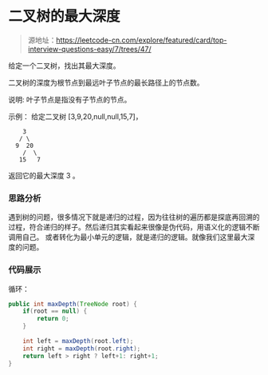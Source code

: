 # 二叉树的最大深度

> 源地址：https://leetcode-cn.com/explore/featured/card/top-interview-questions-easy/7/trees/47/

给定一个二叉树，找出其最大深度。

二叉树的深度为根节点到最远叶子节点的最长路径上的节点数。

说明: 叶子节点是指没有子节点的节点。

示例：
给定二叉树 [3,9,20,null,null,15,7]，
```
    3
   / \
  9  20
    /  \
   15   7
```
返回它的最大深度 3 。

### 思路分析
遇到树的问题，很多情况下就是递归的过程，因为往往树的遍历都是探底再回溯的过程，符合递归的样子。然后递归其实看起来很像是伪代码，用语义化的逻辑不断调用自己。
或者转化为最小单元的逻辑，就是递归的逻辑。就像我们这里最大深度的问题。

### 代码展示
循环：
```java
public int maxDepth(TreeNode root) {
    if(root == null) {
        return 0;
    }
    
    int left = maxDepth(root.left);
    int right = maxDepth(root.right);
    return left > right ? left+1: right+1;
}   
```
